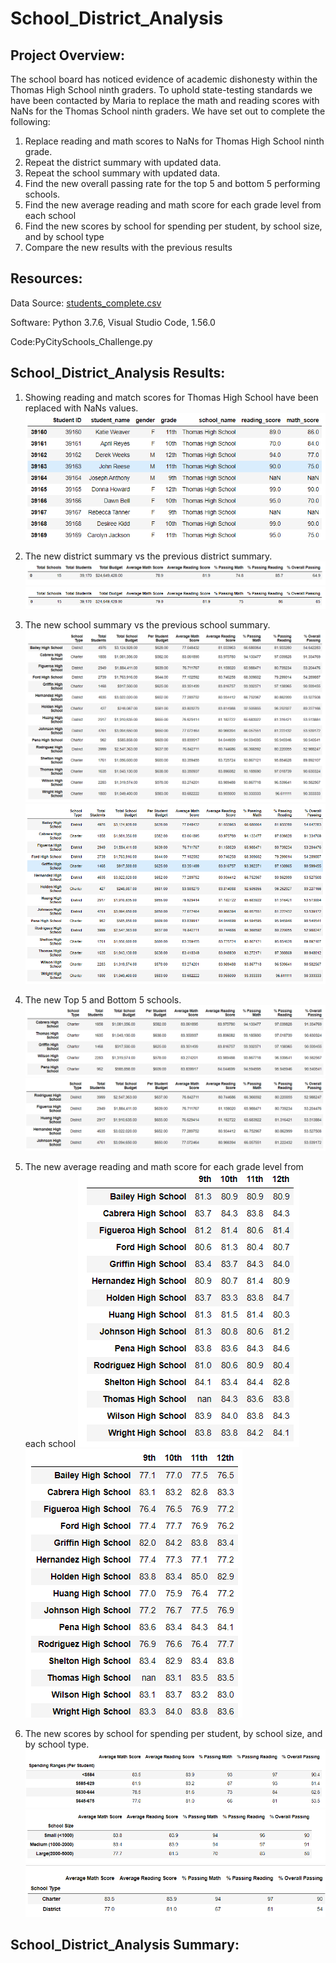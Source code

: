 # School_District_Analysis

## Project Overview:

The school board has noticed evidence of academic dishonesty within the Thomas High School ninth graders.  To uphold state-testing standards we have been contacted by Maria to replace the math and reading scores with NaNs for the Thomas School ninth graders.  We have set out to complete the following:

1. Replace reading and math scores to NaNs for Thomas High School ninth grade.
2. Repeat the district summary with updated data.
3. Repeat the school summary with updated data.
4. Find the new overall passing rate for the top 5 and bottom 5 performing schools.
5. Find the new average reading and math score for each grade level from each school
6. Find the new scores by school for spending per student, by school size, and by school type
7. Compare the new results with the previous results

## Resources:

 Data Source: [students_complete.csv](Resouces/students_complete.csv)
 
 Software: Python 3.7.6, Visual Studio Code, 1.56.0
 
 Code:PyCitySchools_Challenge.py

## School_District_Analysis Results:

1. Showing reading and match scores for Thomas High School have been replaced with NaNs values.
![Thomas_HS_NaNs.png](Resources/Thomas_HS_NaNs.png)

2. The new district summary vs the previous district summary.
![District_Summary.png](Resources/District_Summary.png)
![Prev_District_Summary.png](Resources/Prev_District_Summary.png)

3. The new school summary vs the previous school summary.
![School_Summary.png](Resources/School_Summary.png)
![Prev_School_Summary.png](Resources/Prev_School_Summary.png)

4. The new Top 5 and Bottom 5 schools.
![Top_5_Schools.png](Resources/Top_5_Schools.png)
![Bottom_5_Schools.png](Resources/Bottom_5_Schools.png)

5. The new average reading and math score for each grade level from each school
![Average_Reading.png](Resources/Average_Reading.png)
![Average_Math.png](Resources/Average_Math.png)

6. The new scores by school for spending per student, by school size, and by school type.
![Spending_Per_Student.png](Resources/Spending_Per_Student.png)
![Spending_Per_School_Size.png](Resources/Spending_Per_School_Size.png)
![Spending_Per_School_Type.png](Resources/Spending_Per_School_Type.png)


## School_District_Analysis Summary:


  

